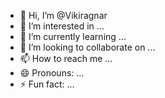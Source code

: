 - 👋 Hi, I’m @Vikiragnar
- 👀 I’m interested in ...
- 🌱 I’m currently learning ...
- 💞️ I’m looking to collaborate on ...
- 📫 How to reach me ...
- 😄 Pronouns: ...
- ⚡ Fun fact: ...

<!---
Vikiragnar/Vikiragnar is a ✨ special ✨ repository because its `README.md` (this file) appears on your GitHub profile.
You can click the Preview link to take a look at your changes.
--->
